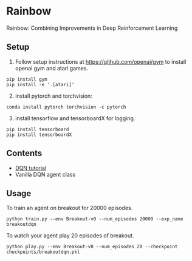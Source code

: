 # Rainbow
Rainbow: Combining Improvements in Deep Reinforcement Learning

## Setup

1. Follow setup instructions at https://github.com/openai/gym to install openai gym and atari games.
```
pip install gym
pip install -e '.[atari]'
```

2. install pytorch and torchvision:
```
conda install pytorch torchvision -c pytorch
```

3. install tensorflow and tensorboardX for logging.
```
pip install tensorboard
pip install tensorboardX
```

## Contents
- [DQN tutorial](https://github.com/A-Jacobson/rainbow/blob/master/Minimal_DQN.ipynb)
- Vanilla DQN agent class

## Usage
To train an agent on breakout for 20000 episodes.
```
python train.py --env Breakout-v0 --num_episodes 20000 --exp_name breakoutdqn
```

To watch your agent play 20 episodes of breakout.
```
python play.py --env Breakout-v0 --num_episodes 20 --checkpoint checkpoints/breakoutdqn.pkl
```

